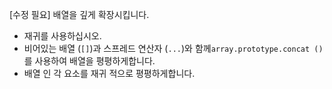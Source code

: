 [수정 필요]
배열을 깊게 확장시킵니다.

- 재귀를 사용하십시오.
- 비어있는 배열 (`[]`)과 스프레드 연산자 (`...`)와 함께`array.prototype.concat ()`를 사용하여 배열을 평평하게합니다.
- 배열 인 각 요소를 재귀 적으로 평평하게합니다.